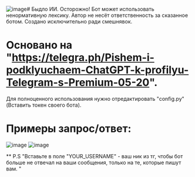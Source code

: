![image](https://github.com/sollq/bot-bydlo/assets/130926476/37990bc7-cb68-47d6-8bd9-7421cfac8598)# Быдло ИИ.
 Осторожно! Бот может использовать ненормативную лексику. Автор не несёт ответственность за сказанное ботом. Создано исключительно ради смешнявок.
 # Основано на "https://telegra.ph/Pishem-i-podklyuchaem-ChatGPT-k-profilyu-Telegram-s-Premium-05-20".
 Для полноценного использования нужно отредактировать "config.py" (Вставить токен своего бота).
 # Примеры запрос/ответ:
 ![image](https://github.com/sollq/bot-bydlo/assets/130926476/cb05dea6-f335-4732-9680-0c6e6ddc921d)
 ![image](https://github.com/sollq/bot-bydlo/assets/130926476/91cfc67a-3d15-488f-9c64-b6f7866ee495)

** P.S "Вставьте в поле "YOUR_USERNAME" - ваш ник из тг, чтобы бот больше не отвечал на ваши сообщения, только на те, которые пишут вам. "
